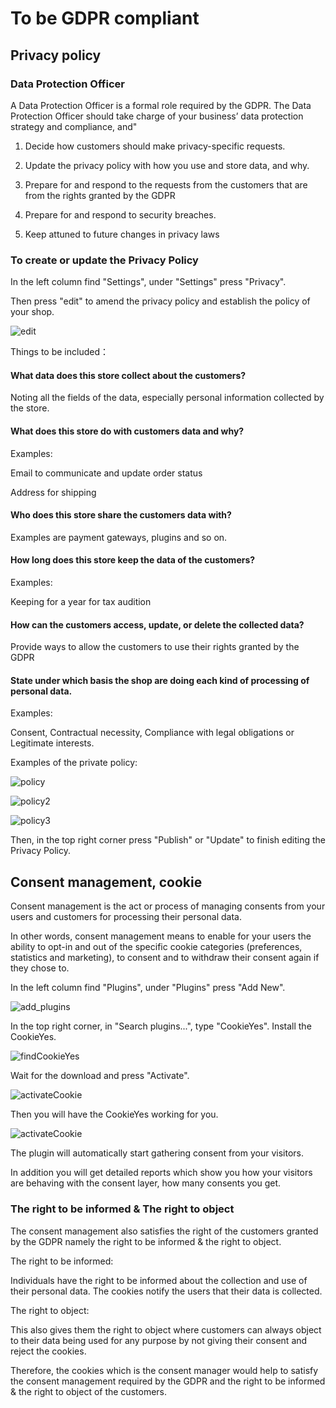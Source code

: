 # To be GDPR compliant

## Privacy policy
### Data Protection Officer
A Data Protection Officer is a formal role required by the GDPR. The Data Protection Officer should  take charge of your business’ data protection strategy and compliance, and"

1. Decide how customers should make privacy-specific requests. 

2. Update the privacy policy with how you use and store data, and why.

3. Prepare for and respond to the requests from the customers that are from the rights granted by the GDPR 

4. Prepare for and respond to security breaches.

5. Keep attuned to future changes in privacy laws

### To create or update the Privacy Policy
In the left column find "Settings", under "Settings" press "Privacy".

Then press "edit" to amend the privacy policy and establish the policy of your shop. 

![edit](assets/edit.png)

Things to be included：

#### What data does this store collect about the customers?

Noting all the fields of the data, especially personal information collected by the store. 

#### What does this store do with customers data and why?

Examples:

Email to communicate and update order status

Address for shipping

#### Who does this store share the customers data with?

Examples are payment gateways, plugins and so on. 

#### How long does this store keep the data of the customers?

Examples: 

Keeping for a year for tax audition 

#### How can the customers access, update, or delete the collected data?

Provide ways to allow the customers to use their rights granted by the GDPR

#### State under which basis the shop are doing each kind of processing of personal data.

Examples: 

Consent, Contractual necessity, Compliance with legal obligations or Legitimate interests.

Examples of the private policy:

![policy](assets/Policy.png)

![policy2](assets/Policy2.png)

![policy3](assets/Policy3.png)

Then, in the top right corner press "Publish" or "Update" to finish editing the Privacy Policy. 


## Consent management, cookie
Consent management is the act or process of managing consents from your users and customers for processing their personal data.

In other words, consent management means to enable for your users the ability to opt-in and out of the specific cookie categories (preferences, statistics and marketing), to consent and to withdraw their consent again if they chose to. 

In the left column find "Plugins", under "Plugins" press "Add New". 

![add_plugins](assets/WP_AddPlugins.png)

In the top right corner, in "Search plugins...", type "CookieYes". Install the CookieYes. 

![findCookieYes](assets/CookieYes.png)

Wait for the download and press "Activate". 

![activateCookie](assets/Cookie.png)

Then you will have the CookieYes working for you.

![activateCookie](assets/Cookies.png)

The plugin will automatically start gathering consent from your visitors.

In addition you will get detailed reports which show you how your visitors are behaving with the consent layer, how many consents you get. 

### The right to be informed & The right to object

The consent management also satisfies the right of the customers granted by the GDPR namely the right to be informed & the right to object.

The right to be informed:

Individuals have the right to be informed about the collection and use of their personal data. The cookies notify the users that their data is collected. 

The right to object:

This also gives them the right to object where customers can always object to their data being used for any purpose by not giving their consent and reject the cookies. 

Therefore, the cookies which is the consent manager would help to satisfy the consent management required by the GDPR and the right to be informed & the right to object of the customers.